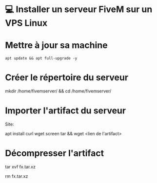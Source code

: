 # :computer: Installer un serveur FiveM sur un VPS Linux

# Mettre à jour sa machine

`apt update && apt full-upgrade -y`

# Créer le répertoire du serveur

mkdir /home/fivemserver/ && cd /home/fivemserver/

# Importer l'artifact du serveur

Site: 

apt install curl wget screen tar && wget <lien de l'artifact>

# Décompresser l'artifact

tar xvf fx.tar.xz

rm fx.tar.xz

